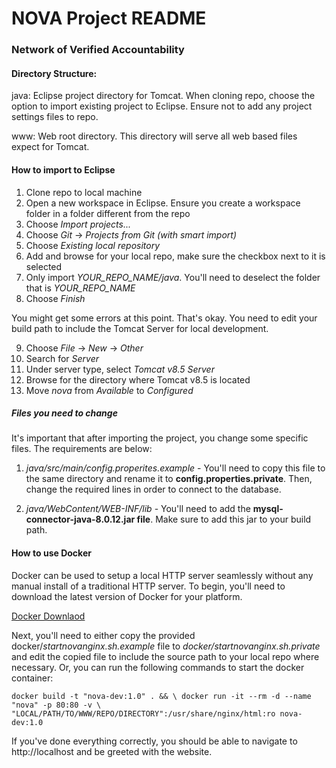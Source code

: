 <h1>NOVA Project README</h1>
<h3>Network of Verified Accountability</h3>

<h4>Directory Structure:</h4>

java: Eclipse project directory for Tomcat. When cloning repo, choose the option
      to import existing project to Eclipse. Ensure not to add any project settings files
      to repo.

www: Web root directory. This directory will serve all web based files expect for Tomcat.

<h4>How to import to Eclipse</h4>

1. Clone repo to local machine
2. Open a new workspace in Eclipse. Ensure you create a workspace folder
in a folder different from the repo
3. Choose *Import projects...*
4. Choose *Git* -> *Projects from Git (with smart import)*
5. Choose *Existing local repository*
6. Add and browse for your local repo, make sure the checkbox next to it is selected
7. Only import *YOUR_REPO_NAME/java*. You'll need to deselect the folder that is *YOUR_REPO_NAME*
8. Choose *Finish*

You might get some errors at this point. That's okay. You need to edit your build path to include the Tomcat Server for local development.

9. Choose *File* -> *New* -> *Other*
10. Search for *Server*
11. Under server type, select *Tomcat v8.5 Server*
12. Browse for the directory where Tomcat v8.5 is located
13. Move *nova* from *Available* to *Configured*

<h5>Files you need to change</h5>
It's important that after importing the project, you change some specific files. The requirements are below:

1. *java/src/main/config.properites.example* - You'll need to copy this file to the same directory and rename it to **config.properties.private**. Then, change the required lines in order to connect to the database.

2. *java/WebContent/WEB-INF/lib* - You'll need to add the **mysql-connector-java-8.0.12.jar file**. Make sure to add this jar to your build path.

<h4>How to use Docker</h4>
Docker can be used to setup a local HTTP server seamlessly without any manual install of a traditional HTTP server. To begin, you'll need to download the latest version of Docker for your platform.

[Docker Downlaod](https://www.docker.com/get-started)

Next, you'll need to either copy the provided docker/*startnovanginx.sh.example* file to *docker/startnovanginx.sh.private*
and edit the copied file to include the source path to your local repo where necessary. Or, you can run the following commands to start the docker container:

`docker build -t "nova-dev:1.0" . && \
docker run -it --rm -d --name "nova" -p 80:80 -v \
"LOCAL/PATH/TO/WWW/REPO/DIRECTORY":/usr/share/nginx/html:ro nova-dev:1.0`

If you've done everything correctly, you should be able to navigate to http://localhost and be greeted with the website.
